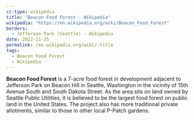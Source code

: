 ```yaml
---
cc-type: wikipedia
title: "Beacon Food Forest - Wikipedia"
wikipedia: "https://en.wikipedia.org/wiki/Beacon_Food_Forest"
borders:
  - Jefferson Park (Seattle) - Wikipedia
date: 2022-11-25
permalink: /en.wikipedia.org/wiki/:title
tags:
  - Beacon Food Forest
  - Wikipedia
---
```

**Beacon Food Forest** is a 7-acre food forest in development adjacent to Jefferson Park on Beacon Hill in Seattle, Washington in the vicinity of 15th Avenue South and South Dakota Street. As the area sits on land owned by Seattle Public Utilities, it is believed to be the largest food forest on public land in the United States. The project also has more traditional private allotments, similar to those in other local P-Patch gardens.